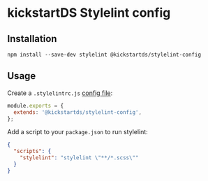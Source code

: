 # kickstartDS Stylelint config

## Installation

`npm install --save-dev stylelint @kickstartds/stylelint-config`

## Usage

Create a `.stylelintrc.js` [config file](https://stylelint.io/user-guide/configuration):

```js
module.exports = {
  extends: '@kickstartds/stylelint-config',
};
```

Add a script to your `package.json` to run stylelint:

```json
{
  "scripts": {
    "stylelint": "stylelint \"**/*.scss\""
  }
}
```
